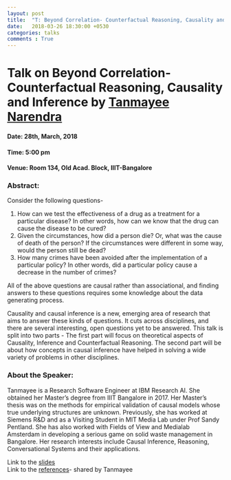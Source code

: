 ```yaml
---
layout: post
title:  "T: Beyond Correlation- Counterfactual Reasoning, Causality and Inference"
date:   2018-03-26 18:30:00 +0530
categories: talks
comments : True
---
```

# Talk on Beyond Correlation- Counterfactual Reasoning, Causality and Inference by [Tanmayee Narendra](https://triptoes1.github.io/)

#### Date: 28th, March, 2018

#### Time: 5:00 pm

#### Venue: Room 134, Old Acad. Block, IIIT-Bangalore

### Abstract:

Consider the following questions-  
1. How can we test the effectiveness of a drug as a treatment for a particular disease? In other words, how can we know that the drug can cause the disease to be cured?  
2. Given the circumstances, how did a person die? Or, what was the cause of death of the person? If the circumstances were different in some way, would the person still be dead?  
3. How many crimes have been avoided after the implementation of a particular policy? In other words, did a particular policy cause a decrease in the number of crimes?

All of the above questions are causal rather than associational, and finding answers to these questions requires some knowledge about the data generating process.

Causality and causal inference is a new, emerging area of research that aims to answer these kinds of questions. It cuts across disciplines, and there are several interesting, open questions yet to be answered. This talk is split into two parts - The first part will focus on theoretical aspects of Causality, Inference and Counterfactual Reasoning. The second part will be about how concepts in causal inference have helped in solving a wide variety of problems in other disciplines.

### About the Speaker:
Tanmayee is a Research Software Engineer at IBM Research AI. She obtained her Master’s degree from IIIT Bangalore in 2017. Her Master’s thesis was on the methods for empirical validation of causal models whose true underlying structures are unknown. Previously, she has worked at Siemens R&D and as a Visiting Student in MIT Media Lab under Prof Sandy Pentland. She has also worked with Fields of View and Medialab Amsterdam in developing a serious game on solid waste management in Bangalore. Her research interests include Causal Inference, Reasoning, Conversational Systems and their applications.

Link to the [slides](/pdfs/causal-inference-tanmayee.pdf)  
Link to the [references](https://triptoes1.github.io/resources-causal-inference/)- shared by Tanmayee
